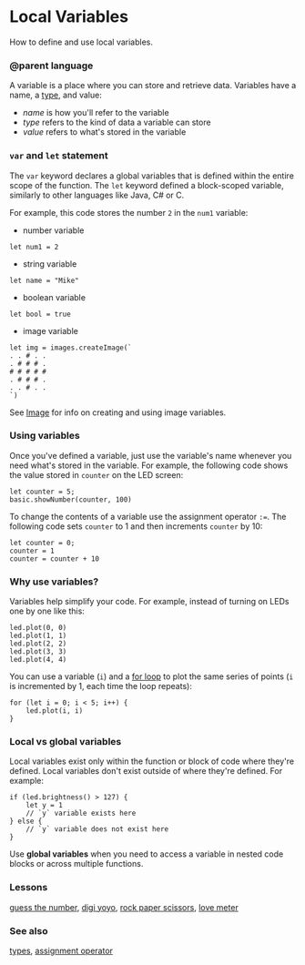 # Local Variables

How to define and use local variables.

### @parent language
 

A variable is a place where you can store and retrieve data. Variables have a name, a [type](/js/types), and value:

* *name* is how you'll refer to the variable
* *type* refers to the kind of data a variable can store
* *value* refers to what's stored in the variable

### `var` and `let` statement

The ``var`` keyword declares a global variables that is defined within the entire scope of the function. 
The ``let`` keyword defined a block-scoped variable, similarly to other languages like Java, C# or C.

For example, this code stores the number `2` in the `num1` variable:

* number variable
```blocks
let num1 = 2
```

* string variable
```blocks
let name = "Mike"
```

* boolean variable

```blocks
let bool = true
```

* image variable
```blocks
let img = images.createImage(`
. . # . .
. # # # .
# # # # #
. # # # .
. . # . .
`)
```

See [Image](/reference/image/image) for info on creating and using image variables.
### Using variables

Once you've defined a variable, just use the variable's name whenever you need what's stored in the variable. For example, the following code shows the value stored in `counter` on the LED screen:

```
let counter = 5;
basic.showNumber(counter, 100)
```

To change the contents of a variable use the assignment operator `:=`. The following code sets `counter` to 1 and then increments `counter` by 10:

```
let counter = 0;
counter = 1
counter = counter + 10
```

### Why use variables?

Variables help simplify your code. For example, instead of turning on LEDs one by one like this:

```
led.plot(0, 0)
led.plot(1, 1)
led.plot(2, 2)
led.plot(3, 3)
led.plot(4, 4)
```

You can use a variable (`i`) and a [for loop](/reference/loops/for) to plot the same series of points (`i` is incremented by 1, each time the loop repeats):

```
for (let i = 0; i < 5; i++) {
    led.plot(i, i)
}
```

### Local vs global variables

Local variables exist only within the function or block of code where they're defined. Local variables don't exist outside of where they're defined.  For example:

```
if (led.brightness() > 127) {
    let y = 1
    // `y` variable exists here
} else {
    // `y` variable does not exist here
}
```

Use **global variables** when you need to access a variable in nested code blocks or across multiple functions.

### Lessons

[guess the number](/lessons/guess-the-number), [digi yoyo](/lessons/digi-yoyo), [rock paper scissors](/lessons/rock-paper-scissors), [love meter](/lessons/love-meter)

### See also

[types](/reference/types), [assignment operator](/reference/variables/assign)

